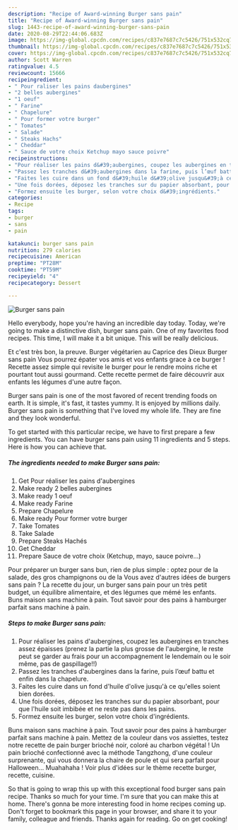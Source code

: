 ```yaml
---
description: "Recipe of Award-winning Burger sans pain"
title: "Recipe of Award-winning Burger sans pain"
slug: 1443-recipe-of-award-winning-burger-sans-pain
date: 2020-08-29T22:44:06.683Z
image: https://img-global.cpcdn.com/recipes/c837e7687c7c5426/751x532cq70/burger-sans-pain-photo-principale-de-la-recette.jpg
thumbnail: https://img-global.cpcdn.com/recipes/c837e7687c7c5426/751x532cq70/burger-sans-pain-photo-principale-de-la-recette.jpg
cover: https://img-global.cpcdn.com/recipes/c837e7687c7c5426/751x532cq70/burger-sans-pain-photo-principale-de-la-recette.jpg
author: Scott Warren
ratingvalue: 4.5
reviewcount: 15666
recipeingredient:
- " Pour raliser les pains daubergines"
- "2 belles aubergines"
- "1 oeuf"
- " Farine"
- " Chapelure"
- " Pour former votre burger"
- " Tomates"
- " Salade"
- " Steaks Hachs"
- " Cheddar"
- " Sauce de votre choix Ketchup mayo sauce poivre"
recipeinstructions:
- "Pour réaliser les pains d&#39;aubergines, coupez les aubergines en tranches assez épaisses (prenez la partie la plus grosse de l&#39;aubergine, le reste peut se garder au frais pour un accompagnement le lendemain ou le soir même, pas de gaspillage!!)"
- "Passez les tranches d&#39;aubergines dans la farine, puis l’œuf battu et enfin dans la chapelure."
- "Faites les cuire dans un fond d&#39;huile d&#39;olive jusqu&#39;à ce qu&#39;elles soient bien dorées."
- "Une fois dorées, déposez les tranches sur du papier absorbant, pour que l&#39;huile soit imbibée et ne reste pas dans les pains."
- "Formez ensuite les burger, selon votre choix d&#39;ingrédients."
categories:
- Recipe
tags:
- burger
- sans
- pain

katakunci: burger sans pain 
nutrition: 279 calories
recipecuisine: American
preptime: "PT28M"
cooktime: "PT59M"
recipeyield: "4"
recipecategory: Dessert

---
```



![Burger sans pain](https://img-global.cpcdn.com/recipes/c837e7687c7c5426/751x532cq70/burger-sans-pain-photo-principale-de-la-recette.jpg)

Hello everybody, hope you're having an incredible day today. Today, we're going to make a distinctive dish, burger sans pain. One of my favorites food recipes. This time, I will make it a bit unique. This will be really delicious.

Et c&#39;est très bon, la preuve. Burger végétarien au Caprice des Dieux Burger sans pain Vous pourrez épater vos amis et vos enfants grace à ce burger ! Recette assez simple qui revisite le burger pour le rendre moins riche et pourtant tout aussi gourmand. Cette recette permet de faire découvrir aux enfants les légumes d&#39;une autre façon.

Burger sans pain is one of the most favored of recent trending foods on earth. It is simple, it's fast, it tastes yummy. It is enjoyed by millions daily. Burger sans pain is something that I've loved my whole life. They are fine and they look wonderful.


To get started with this particular recipe, we have to first prepare a few ingredients. You can have burger sans pain using 11 ingredients and 5 steps. Here is how you can achieve that.

<!--inarticleads1-->

##### The ingredients needed to make Burger sans pain:

1. Get  Pour réaliser les pains d&#39;aubergines
1. Make ready 2 belles aubergines
1. Make ready 1 oeuf
1. Make ready  Farine
1. Prepare  Chapelure
1. Make ready  Pour former votre burger
1. Take  Tomates
1. Take  Salade
1. Prepare  Steaks Hachés
1. Get  Cheddar
1. Prepare  Sauce de votre choix (Ketchup, mayo, sauce poivre...)


Pour préparer un burger sans bun, rien de plus simple : optez pour de la salade, des gros champignons ou de la Vous avez d&#39;autres idées de burgers sans pain ? La recette du jour, un burger sans pain pour un très petit budget, un équilibre alimentaire, et des légumes que mémé les enfants. Buns maison sans machine à pain. Tout savoir pour des pains à hamburger parfait sans machine à pain. 

<!--inarticleads2-->

##### Steps to make Burger sans pain:

1. Pour réaliser les pains d&#39;aubergines, coupez les aubergines en tranches assez épaisses (prenez la partie la plus grosse de l&#39;aubergine, le reste peut se garder au frais pour un accompagnement le lendemain ou le soir même, pas de gaspillage!!)
1. Passez les tranches d&#39;aubergines dans la farine, puis l’œuf battu et enfin dans la chapelure.
1. Faites les cuire dans un fond d&#39;huile d&#39;olive jusqu&#39;à ce qu&#39;elles soient bien dorées.
1. Une fois dorées, déposez les tranches sur du papier absorbant, pour que l&#39;huile soit imbibée et ne reste pas dans les pains.
1. Formez ensuite les burger, selon votre choix d&#39;ingrédients.


Buns maison sans machine à pain. Tout savoir pour des pains à hamburger parfait sans machine à pain. Mettez de la couleur dans vos assiettes, testez notre recette de pain burger brioché noir, coloré au charbon végétal ! Un pain brioché confectionné avec la méthode Tangzhong, d&#39;une couleur surprenante, qui vous donnera la chaire de poule et qui sera parfait pour Halloween… Muahahaha ! Voir plus d&#39;idées sur le thème recette burger, recette, cuisine. 

So that is going to wrap this up with this exceptional food burger sans pain recipe. Thanks so much for your time. I'm sure that you can make this at home. There's gonna be more interesting food in home recipes coming up. Don't forget to bookmark this page in your browser, and share it to your family, colleague and friends. Thanks again for reading. Go on get cooking!
